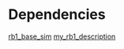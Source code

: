 # Dependencies

[rb1_base_sim](https://github.com/RobotnikAutomation/rb1_base_sim)
[my_rb1_description](https://github.com/christophomos/my_rb1_description.git)

